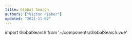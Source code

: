 ```yaml
---
title: Global Search
authors: ["Victor Fisher"]
updated: "2021-11-02"
---
```


import GlobalSearch from '~/components/GlobalSearch.vue'

<GlobalSearch />
